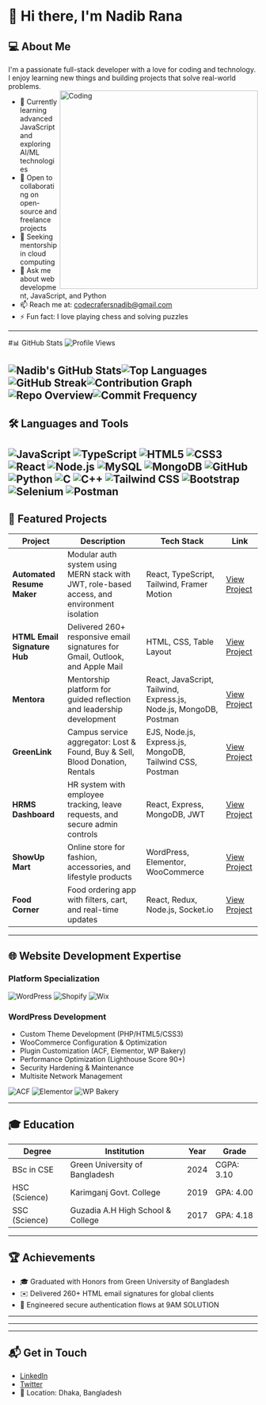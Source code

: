 # 👋 Hi there, I'm Nadib Rana

## 💻 About Me  
I'm a passionate full-stack developer with a love for coding and technology. I enjoy learning new things and building projects that solve real-world problems.  
<img align="right" alt="Coding" width="400" src="https://user-images.githubusercontent.com/74038190/212749447-bfb7e725-6987-49d9-ae85-2015e3e7cc41.gif">

- 🌱 Currently learning advanced JavaScript and exploring AI/ML technologies  
- 👯 Open to collaborating on open-source and freelance projects  
- 🤔 Seeking mentorship in cloud computing  
- 💬 Ask me about web development, JavaScript, and Python  
- 📫 Reach me at: [codecrafersnadib@gmail.com](mailto:codecrafersnadib@gmail.com)  
- ⚡ Fun fact: I love playing chess and solving puzzles  

---

#📊 GitHub Stats ![Profile Views](https://komarev.com/ghpvc/?username=Nadib-Rana&label=Profile%20Views&color=0e75b6&style=flat)


 ![Nadib's GitHub Stats](https://github-readme-stats.vercel.app/api?username=Nadib-Rana&show_icons=true&theme=radical)![Top Languages](https://github-readme-stats.vercel.app/api/top-langs/?username=Nadib-Rana&layout=compact&theme=radical)
![GitHub Streak](https://github-readme-streak-stats.herokuapp.com/?user=Nadib-Rana&theme=radical)![Contribution Graph](https://github-profile-summary-cards.vercel.app/api/cards/profile-details?username=Nadib-Rana&theme=radical)![Repo Overview](https://github-profile-summary-cards.vercel.app/api/cards/repos-per-language?username=Nadib-Rana&theme=radical)![Commit Frequency](https://github-profile-summary-cards.vercel.app/api/cards/productive-time?username=Nadib-Rana&theme=radical) 
---

## 🛠️ Languages and Tools  
![JavaScript](https://img.shields.io/badge/-JavaScript-black?style=flat-square&logo=javascript)
![TypeScript](https://img.shields.io/badge/-TypeScript-black?style=flat-square&logo=typescript)
![HTML5](https://img.shields.io/badge/-HTML-black?style=flat-square&logo=html5)
![CSS3](https://img.shields.io/badge/-CSS-black?style=flat-square&logo=css3)
![React](https://img.shields.io/badge/-React-black?style=flat-square&logo=react)
![Node.js](https://img.shields.io/badge/-Node.js-black?style=flat-square&logo=node.js)
![MySQL](https://img.shields.io/badge/-MySQL-black?style=flat-square&logo=mysql)
![MongoDB](https://img.shields.io/badge/-MongoDB-black?style=flat-square&logo=mongodb)
![GitHub](https://img.shields.io/badge/-GitHub-black?style=flat-square&logo=github)
![Python](https://img.shields.io/badge/-Python-black?style=flat-square&logo=python)
![C](https://img.shields.io/badge/-C-black?style=flat-square&logo=c&logoColor=white)
![C++](https://img.shields.io/badge/-C%2B%2B-black?style=flat-square&logo=cplusplus&logoColor=white)
![Tailwind CSS](https://img.shields.io/badge/-Tailwind%20CSS-black?style=flat-square&logo=tailwind-css)
![Bootstrap](https://img.shields.io/badge/-Bootstrap-black?style=flat-square&logo=bootstrap)
![Selenium](https://img.shields.io/badge/-Selenium-black?style=flat-square&logo=selenium)
![Postman](https://img.shields.io/badge/-Postman-black?style=flat-square&logo=postman)
---

## 🚀 Featured Projects  

| Project | Description | Tech Stack | Link |
|--------|-------------|------------|------|
| **Automated Resume Maker** | Modular auth system using MERN stack with JWT, role-based access, and environment isolation | React, TypeScript, Tailwind, Framer Motion | [View Project](https://github.com/Nadib-Rana/Resume/tree/main/client) |
| **HTML Email Signature Hub** | Delivered 260+ responsive email signatures for Gmail, Outlook, and Apple Mail | HTML, CSS, Table Layout | [View Project](https://github.com/Nadib-Rana/E-mail-Signature-) |
| **Mentora** | Mentorship platform for guided reflection and leadership development | React, JavaScript, Tailwind, Express.js, Node.js, MongoDB, Postman | [View Project](https://github.com/Nadib-Rana/Mentoraa) |
| **GreenLink** | Campus service aggregator: Lost & Found, Buy & Sell, Blood Donation, Rentals | EJS, Node.js, Express.js, MongoDB, Tailwind CSS, Postman | [View Project](https://github.com/Ahshan-Haquc/ToLetGreenUniversity) |
| **HRMS Dashboard** | HR system with employee tracking, leave requests, and secure admin controls | React, Express, MongoDB, JWT | [View Project](https://github.com/Nadib-Rana/HR-management-) |
| **ShowUp Mart** | Online store for fashion, accessories, and lifestyle products | WordPress, Elementor, WooCommerce | [View Project](https://showupmart.com/) |
| **Food Corner** | Food ordering app with filters, cart, and real-time updates | React, Redux, Node.js, Socket.io | [View Project](https://github.com/Nadib-Rana/GUBFood/tree/main/FoodOrderringSof) |

---

## 🌐 Website Development Expertise  

### Platform Specialization  
![WordPress](https://img.shields.io/badge/-WordPress-21759B?style=flat-square&logo=wordpress&logoColor=white) ![Shopify](https://img.shields.io/badge/-Shopify-7AB55C?style=flat-square&logo=shopify&logoColor=white) ![Wix](https://img.shields.io/badge/-Wix-0C6EFC?style=flat-square&logo=wix&logoColor=white)

### WordPress Development  
- Custom Theme Development (PHP/HTML5/CSS3)  
- WooCommerce Configuration & Optimization  
- Plugin Customization (ACF, Elementor, WP Bakery)  
- Performance Optimization (Lighthouse Score 90+)  
- Security Hardening & Maintenance  
- Multisite Network Management  

![ACF](https://img.shields.io/badge/-Advanced%20Custom%20Fields-00C4CC?style=flat-square&logo=wordpress) ![Elementor](https://img.shields.io/badge/-Elementor-FF7F50?style=flat-square&logo=elementor) ![WP Bakery](https://img.shields.io/badge/-WP%20Bakery-0073AA?style=flat-square&logo=wordpress)

---

## 🎓 Education  

| Degree | Institution | Year | Grade |
|--------|-------------|------|-------|
| BSc in CSE | Green University of Bangladesh | 2024 | CGPA: 3.10 |
| HSC (Science) | Karimganj Govt. College | 2019 | GPA: 4.00 |
| SSC (Science) | Guzadia A.H High School & College | 2017 | GPA: 4.18 |

---

## 🏆 Achievements  
- 🎓 Graduated with Honors from Green University of Bangladesh  
- ✉️ Delivered 260+ HTML email signatures for global clients  
- 🔐 Engineered secure authentication flows at 9AM SOLUTION  

---

---


---

## 📬 Get in Touch  
- [LinkedIn](https://www.linkedin.com/in/nadib-rana)  
- [Twitter](https://twitter.com/nadib_rana)  
- 📍 Location: Dhaka, Bangladesh
